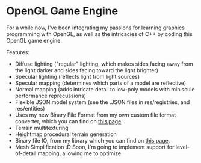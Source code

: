 # OpenGL Game Engine

For a while now, I've been integrating my passions for learning graphics programming with OpenGL, as well as the intricacies of C++ by coding this OpenGL game engine.

Features:

- Diffuse lighting ("regular" lighting, which makes sides facing away from the light darker and sides facing toward the light brighter)
- Specular lighting (reflects light from light sources)
- Specular mapping (determines which parts of a model are reflective)
- Normal mapping (adds intricate detail to low-poly models with miniscule performance reprecussions)
- Flexible JSON model system (see the .JSON files in res/registries, and res/entities)
- Uses my new Binary File Format from my own custom file format converter, which you can find on [this page](https://github.com/Matrix4f/3D-Model-File-Format).
- Terrain multitexturing
- Heightmap procedural terrain generation
- Binary file IO, from my library which you can find on [this page](https://github.com/Matrix4f/Binary-IO).
- Mesh Simplification :D Soon, I'm going to implement support for level-of-detail mapping, allowing me to optimize 